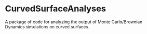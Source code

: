 # CurvedSurfaceAnalyses
A package of code for analyzing the output of Monte Carlo/Brownian Dynamics simulations on curved surfaces.
